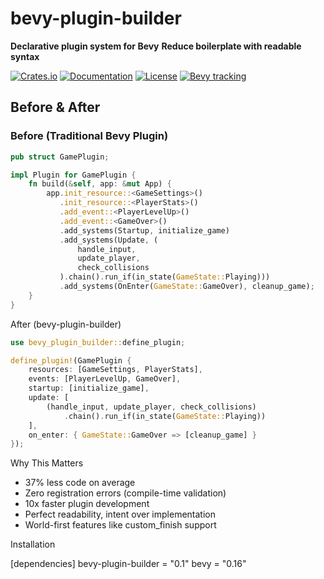 # bevy-plugin-builder

  **Declarative plugin system for Bevy**
  **Reduce boilerplate with readable syntax**

  [![Crates.io](https://img.shields.io/crates/v/bevy-plugin-builder.svg)](https://crates.io/crates/bevy-plugin-builder)
  [![Documentation](https://docs.rs/bevy-plugin-builder/badge.svg)](https://docs.rs/bevy-plugin-builder)
  [![License](https://img.shields.io/badge/license-MIT%2FApache--2.0-blue.svg)](https://github.com/noahsabaj/bevy-plugin-builder)
  [![Bevy 
  tracking](https://img.shields.io/badge/Bevy%20tracking-released%20version-lightblue)](https://bevyengine.org/learn/quick-start/plugin-development/)

  ## Before & After

  ### Before (Traditional Bevy Plugin)
  ```rust
  pub struct GamePlugin;

  impl Plugin for GamePlugin {
      fn build(&self, app: &mut App) {
          app.init_resource::<GameSettings>()
             .init_resource::<PlayerStats>()
             .add_event::<PlayerLevelUp>()
             .add_event::<GameOver>()
             .add_systems(Startup, initialize_game)
             .add_systems(Update, (
                 handle_input,
                 update_player,
                 check_collisions
             ).chain().run_if(in_state(GameState::Playing)))
             .add_systems(OnEnter(GameState::GameOver), cleanup_game);
      }
  }
  ```
  After (bevy-plugin-builder)
  ```rust
  use bevy_plugin_builder::define_plugin;

  define_plugin!(GamePlugin {
      resources: [GameSettings, PlayerStats],
      events: [PlayerLevelUp, GameOver],
      startup: [initialize_game],
      update: [
          (handle_input, update_player, check_collisions)
              .chain().run_if(in_state(GameState::Playing))
      ],
      on_enter: { GameState::GameOver => [cleanup_game] }
  });
  ```

  Why This Matters

  - 37% less code on average
  - Zero registration errors (compile-time validation)
  - 10x faster plugin development
  - Perfect readability, intent over implementation
  - World-first features like custom_finish support

  Installation

  [dependencies]
  bevy-plugin-builder = "0.1"
  bevy = "0.16"
